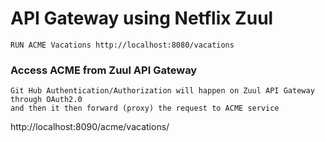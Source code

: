 # API Gateway using Netflix Zuul 
```
RUN ACME Vacations http://localhost:8080/vacations
```
### Access ACME from Zuul API Gateway
```
Git Hub Authentication/Authorization will happen on Zuul API Gateway through OAuth2.0 
and then it then forward (proxy) the request to ACME service
```
http://localhost:8090/acme/vacations/
````
